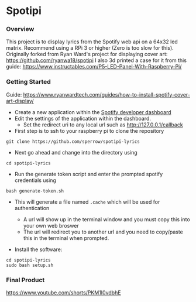 # Spotipi
### Overview
This project is to display lyrics from the Spotify web api on a 64x32 led matrix. Recommend using a RPi 3 or higher (Zero is too slow for this).
Originally forked from Ryan Ward's project for displaying cover art: https://github.com/ryanwa18/spotipi
I also 3d printed a case for it from this guide: https://www.instructables.com/P5-LED-Panel-With-Raspberry-Pi/
### Getting Started
Guide: https://www.ryanwardtech.com/guides/how-to-install-spotify-cover-art-display/
* Create a new application within the [Spotify developer dashboard](https://developer.spotify.com/dashboard/applications) <br />
* Edit the settings of the application within the dashboard.
    * Set the redirect uri to any local url such as http://127.0.0.1/callback
* First step is to ssh to your raspberry pi to clone the repository
```
git clone https://github.com/sperrow/spotipi-lyrics
```
* Next go ahead and change into the directory using 
```
cd spotipi-lyrics
```
* Run the generate token script and enter the prompted spotify credentials using
```
bash generate-token.sh
```
* This will generate a file named `.cache` which will be used for authentication
    * A url will show up in the terminal window and you must copy this into your own web broswer
    * The url will redirect you to another url and you need to copy/paste this in the terminal when prompted.
   
* Install the software: <br />
```
cd spotipi-lyrics
sudo bash setup.sh
```

### Final Product
https://www.youtube.com/shorts/PKM1I0vdbhE
